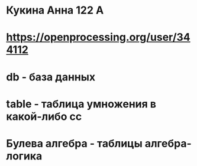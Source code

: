 # Кукина Анна 122 А
# https://openprocessing.org/user/344112
# db - база данных
# table - таблица умножения в какой-либо сс
# Булева алгебра - таблицы алгебра-логика
